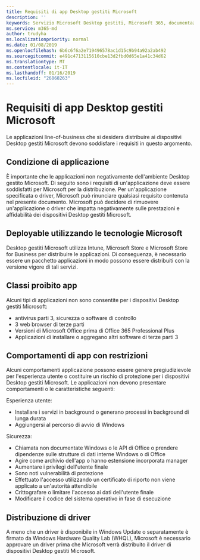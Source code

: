 ```yaml
---
title: Requisiti di app Desktop gestiti Microsoft
description: ''
keywords: Servizio Microsoft Desktop gestiti, Microsoft 365, documentazione
ms.service: m365-md
author: trudyha
ms.localizationpriority: normal
ms.date: 01/08/2019
ms.openlocfilehash: 6b6c6f6a2e719496578ac1d15c9b94a92a2ab492
ms.sourcegitcommit: e491c4713115610cbe13d2fbd0d65e1a41c34d62
ms.translationtype: MT
ms.contentlocale: it-IT
ms.lasthandoff: 01/16/2019
ms.locfileid: "26868263"
---
```

# <a name="microsoft-managed-desktop-app-requirements"></a>Requisiti di app Desktop gestiti Microsoft

<!--This topic is the target for aka.ms/app-req. This is aka link is used from EA agreeement for MMD. do not delete.-->

<!--Application addendum -->
 
Le applicazioni line-of-business che si desidera distribuire ai dispositivi Desktop gestiti Microsoft devono soddisfare i requisiti in questo argomento. 

## <a name="application-condition"></a>Condizione di applicazione

È importante che le applicazioni non negativamente dell'ambiente Desktop gestito Microsoft. Di seguito sono i requisiti di un'applicazione deve essere soddisfatti per Microsoft per la distribuzione. Per un'applicazione specificata o driver, Microsoft può rinunciare qualsiasi requisito contenuta nel presente documento. Microsoft può decidere di rimuovere un'applicazione o driver che impatta negativamente sulle prestazioni e affidabilità dei dispositivi Desktop gestiti Microsoft.

## <a name="deployable-using-microsoft-technologies"></a>Deployable utilizzando le tecnologie Microsoft

Desktop gestiti Microsoft utilizza Intune, Microsoft Store e Microsoft Store for Business per distribuire le applicazioni. Di conseguenza, è necessario essere un pacchetto applicazioni in modo possono essere distribuiti con la versione vigore di tali servizi.

## <a name="prohibited-app-classes"></a>Classi proibito app

Alcuni tipi di applicazioni non sono consentite per i dispositivi Desktop gestiti Microsoft:
- antivirus parti 3, sicurezza o software di controllo
- 3 web browser di terze parti
- Versioni di Microsoft Office prima di Office 365 Professional Plus
- Applicazioni di installare o aggregano altri software di terze parti 3

## <a name="restricted-app-behaviors"></a>Comportamenti di app con restrizioni

Alcuni comportamenti applicazione possono essere genere pregiudizievole per l'esperienza utente o costituire un rischio di protezione per i dispositivi Desktop gestiti Microsoft. Le applicazioni non devono presentare comportamenti o le caratteristiche seguenti: 

Esperienza utente:
- Installare i servizi in background o generano processi in background di lunga durata
- Aggiungersi al percorso di avvio di Windows

Sicurezza:
- Chiamata non documentate Windows o le API di Office o prendere dipendenze sulle strutture di dati interne Windows o di Office
- Agire come archivio dell'app o hanno estensione incorporata manager
- Aumentare i privilegi dell'utente finale
- Sono noti vulnerabilità di protezione
- Effettuato l'accesso utilizzando un certificato di riporto non viene applicato a un'autorità attendibile
- Crittografare o limitare l'accesso ai dati dell'utente finale
- Modificare il codice del sistema operativo in fase di esecuzione

## <a name="driver-deployment"></a>Distribuzione di driver

A meno che un driver è disponibile in Windows Update o separatamente è firmato da Windows Hardware Quality Lab (WHQL), Microsoft è necessario approvare un driver prima che Microsoft verrà distribuito il driver di dispositivi Desktop gestiti Microsoft.

